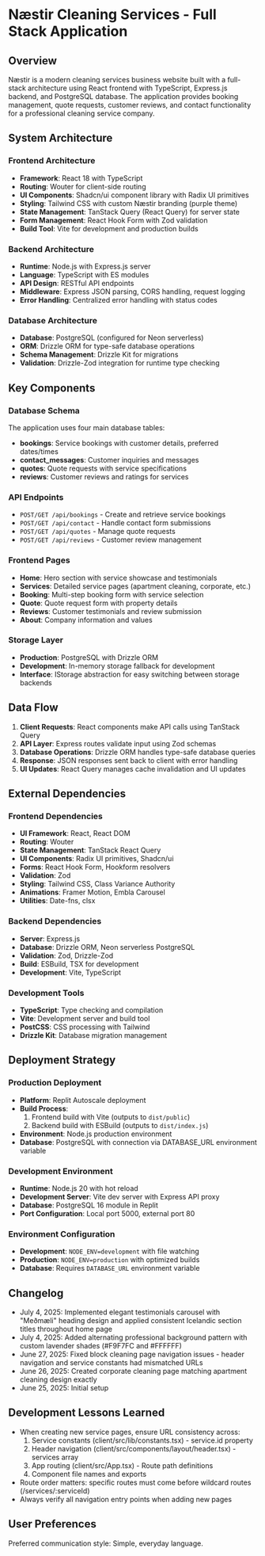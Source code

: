 # Næstir Cleaning Services - Full Stack Application

## Overview

Næstir is a modern cleaning services business website built with a full-stack architecture using React frontend with TypeScript, Express.js backend, and PostgreSQL database. The application provides booking management, quote requests, customer reviews, and contact functionality for a professional cleaning service company.

## System Architecture

### Frontend Architecture
- **Framework**: React 18 with TypeScript
- **Routing**: Wouter for client-side routing
- **UI Components**: Shadcn/ui component library with Radix UI primitives
- **Styling**: Tailwind CSS with custom Næstir branding (purple theme)
- **State Management**: TanStack Query (React Query) for server state
- **Form Management**: React Hook Form with Zod validation
- **Build Tool**: Vite for development and production builds

### Backend Architecture
- **Runtime**: Node.js with Express.js server
- **Language**: TypeScript with ES modules
- **API Design**: RESTful API endpoints
- **Middleware**: Express JSON parsing, CORS handling, request logging
- **Error Handling**: Centralized error handling with status codes

### Database Architecture
- **Database**: PostgreSQL (configured for Neon serverless)
- **ORM**: Drizzle ORM for type-safe database operations
- **Schema Management**: Drizzle Kit for migrations
- **Validation**: Drizzle-Zod integration for runtime type checking

## Key Components

### Database Schema
The application uses four main database tables:
- **bookings**: Service bookings with customer details, preferred dates/times
- **contact_messages**: Customer inquiries and messages
- **quotes**: Quote requests with service specifications
- **reviews**: Customer reviews and ratings for services

### API Endpoints
- `POST/GET /api/bookings` - Create and retrieve service bookings
- `POST/GET /api/contact` - Handle contact form submissions
- `POST/GET /api/quotes` - Manage quote requests
- `POST/GET /api/reviews` - Customer review management

### Frontend Pages
- **Home**: Hero section with service showcase and testimonials
- **Services**: Detailed service pages (apartment cleaning, corporate, etc.)
- **Booking**: Multi-step booking form with service selection
- **Quote**: Quote request form with property details
- **Reviews**: Customer testimonials and review submission
- **About**: Company information and values

### Storage Layer
- **Production**: PostgreSQL with Drizzle ORM
- **Development**: In-memory storage fallback for development
- **Interface**: IStorage abstraction for easy switching between storage backends

## Data Flow

1. **Client Requests**: React components make API calls using TanStack Query
2. **API Layer**: Express routes validate input using Zod schemas
3. **Database Operations**: Drizzle ORM handles type-safe database queries
4. **Response**: JSON responses sent back to client with error handling
5. **UI Updates**: React Query manages cache invalidation and UI updates

## External Dependencies

### Frontend Dependencies
- **UI Framework**: React, React DOM
- **Routing**: Wouter
- **State Management**: TanStack React Query
- **UI Components**: Radix UI primitives, Shadcn/ui
- **Forms**: React Hook Form, Hookform resolvers
- **Validation**: Zod
- **Styling**: Tailwind CSS, Class Variance Authority
- **Animations**: Framer Motion, Embla Carousel
- **Utilities**: Date-fns, clsx

### Backend Dependencies
- **Server**: Express.js
- **Database**: Drizzle ORM, Neon serverless PostgreSQL
- **Validation**: Zod, Drizzle-Zod
- **Build**: ESBuild, TSX for development
- **Development**: Vite, TypeScript

### Development Tools
- **TypeScript**: Type checking and compilation
- **Vite**: Development server and build tool
- **PostCSS**: CSS processing with Tailwind
- **Drizzle Kit**: Database migration management

## Deployment Strategy

### Production Deployment
- **Platform**: Replit Autoscale deployment
- **Build Process**: 
  1. Frontend build with Vite (outputs to `dist/public`)
  2. Backend build with ESBuild (outputs to `dist/index.js`)
- **Environment**: Node.js production environment
- **Database**: PostgreSQL with connection via DATABASE_URL environment variable

### Development Environment
- **Runtime**: Node.js 20 with hot reload
- **Development Server**: Vite dev server with Express API proxy
- **Database**: PostgreSQL 16 module in Replit
- **Port Configuration**: Local port 5000, external port 80

### Environment Configuration
- **Development**: `NODE_ENV=development` with file watching
- **Production**: `NODE_ENV=production` with optimized builds
- **Database**: Requires `DATABASE_URL` environment variable

## Changelog
- July 4, 2025: Implemented elegant testimonials carousel with "Meðmæli" heading design and applied consistent Icelandic section titles throughout home page
- July 4, 2025: Added alternating professional background pattern with custom lavender shades (#F9F7FC and #FFFFFF)
- June 27, 2025: Fixed block cleaning page navigation issues - header navigation and service constants had mismatched URLs
- June 26, 2025: Created corporate cleaning page matching apartment cleaning design exactly
- June 25, 2025: Initial setup

## Development Lessons Learned
- When creating new service pages, ensure URL consistency across:
  1. Service constants (client/src/lib/constants.tsx) - service.id property
  2. Header navigation (client/src/components/layout/header.tsx) - services array
  3. App routing (client/src/App.tsx) - Route path definitions
  4. Component file names and exports
- Route order matters: specific routes must come before wildcard routes (/services/:serviceId)
- Always verify all navigation entry points when adding new pages

## User Preferences

Preferred communication style: Simple, everyday language.
